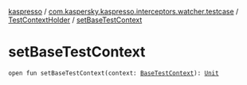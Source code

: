 [kaspresso](../../index.md) / [com.kaspersky.kaspresso.interceptors.watcher.testcase](../index.md) / [TestContextHolder](index.md) / [setBaseTestContext](./set-base-test-context.md)

# setBaseTestContext

`open fun setBaseTestContext(context: `[`BaseTestContext`](../../com.kaspersky.kaspresso.testcases.core.testcontext/-base-test-context.md)`): `[`Unit`](https://kotlinlang.org/api/latest/jvm/stdlib/kotlin/-unit/index.html)